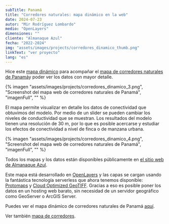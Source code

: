 ```yaml
---
subTitle: Panamá
title: "Corredores naturales: mapa dinámico en la web"
date: 2024-07-23
autor: "Mir Rodríguez Lombardo"
medio: "OpenLayers"
dimensiones: ""
cliente: "Almanaque Azul"
fecha: "2022-2024"
img: "assets/images/projects/corredores_dinamico_thumb.png"
linkText: "ver proyecto"
lang: "es"
---
```


Hice este [mapa dinámico](https://www.almanaqueazul.org/conectividad/mapa/) para acompañar el [mapa de corredores naturales de Panamá](corredores.md)y poder ver los datos con mayor detalle.

{% imagen "assets/images/projects/corredores_dinamico_3.png", "Screenshot del mapa web de corredores naturales de Panamá", "imagenFull", "" %}

El mapa permite visualizar en detalle los datos de conectividad que obtuvimos del modelo. Por medio de un slider se pueden cambiar los niveles de conductividad que se muestran. Los resultados del modelo tienen una resolución de 30 m, por lo que es posible acercarse y estudiar los efectos de conectividad a nivel de finca o de manzana urbana.

{% imagen "assets/images/projects/corredores_dinamico_4.png", "Screenshot del mapa web de corredores naturales de Panamá", "imagenFull", "" %}

Todos los mapas y los datos están disponibles públicamente en [el sitio web de Almanaque Azul](https://www.almanaqueazul.org/conectividad/).

Este mapa está desarrollado en [OpenLayers](https://openlayers.org/) y las capas se cargan usando la fantástica tecnología serverless que ahora tenemos disponible: [Protomaps](https://protomaps.com/) y [Cloud Optimized GeoTIFF](https://www.cogeo.org/). Gracias a eso es posible poner los datos en un hosting web barato, sin necesidad de un servidor geográfico como GeoServer o ArcGIS Server.

Puedes ver el mapa dinámico de corredores naturales de Panamá [aquí](https://www.almanaqueazul.org/conectividad/mapa/).

Ver también [mapa de corredores](/es/portfolio/corredores).
